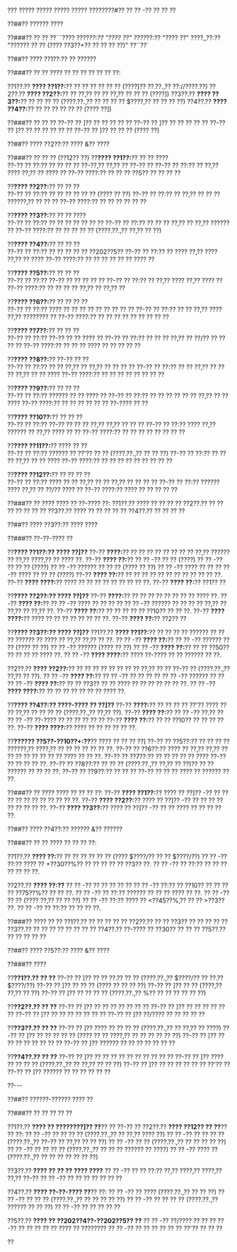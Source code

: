 ??? ????? ????? ????? ????? ????????#?? ?? ?? -?? ?? ?? ??

??##?? ?????? ????

??###?? ?? ??
??```????
????_??:?? "???? ??"
????_??:?? "???? ??"
????_??:?? "?????? ?? ?? (???? ??3??+?? ?? ?? ?? ??)"
??``??`

??##?? ???? ??1??:?? ?? ??????

??###?? ?? ??
???? ?? ?? ?? ?? ?? ?? ??:

??1??.?? **???? ??1??:**?? ?? ?? ?? ?? ?? ?? (????]?? ??.??.,?? ??://????.??)
??2??.?? **???? ??2??:**?? ?? ??,?? ?? ?? ??,?? ?? ?? ?? (????])
??3??.?? **???? ??3??:**?? ?? ?? ?? ?? (????.??.,?? ?? ?? ?? ?? $????,?? ?? ?? ?? ??)
??4??.?? **???? ??4??:**?? ?? ?? ?? ?? ?? ?? (???? ??])

??###?? ?? ?? ??
??-?? ?? ]?? ?? ?? ?? ?? ??
??-?? ?? ]?? ?? ?? ?? ?? ??
??-?? ?? ]?? ?? ?? ?? ?? ?? ??
??-?? ?? ]?? ?? ?? ?? (???? ??)

??##?? ???? ??2??:?? ???? &?? ????

??###?? ?? ?? ?? (??12?? ??)
??**???? ??1??:**?? ?? ?? ????  
??-?? ?? ??:?? ?? ?? ?? ?? ??-??,?? ??,?? ?? ??-?? ??
??-?? ?? ??:?? ?? ??,?? ???? ??,?? ?? ???? ??
??-?? ????:?? ?? ?? ?? ??5?? ?? ?? ?? ??

??**???? ??2??:**?? ?? ?? ??  
??-?? ?? ??:?? ?? ?? ?? ?? ?? ?? (???? ?? ??)
??-?? ?? ??:?? ?? ??,?? ?? ?? ?? ??????,?? ?? ?? ??
??-?? ????:?? ?? ?? ?? ?? ?? ??

??**???? ??3??:**?? ?? ?? ????  
??-?? ?? ??:?? ?? ?? ?? ?? ?? ?? ??
??-?? ?? ??:?? ?? ?? ?? ??,?? ?? ??,?? ?????? ??
??-?? ????:?? ?? ?? ?? ?? ?? (????.??.,?? ??,?? ?? ??)

??**???? ??4??:**?? ?? ?? ??  
??-?? ?? ??:?? ?? ?? ?? ?? ?? ??202??5??
??-?? ?? ??:?? ?? ???? ??,?? ???? ??,?? ?? ????
??-?? ????:?? ?? ?? ?? ?? ?? ?? ???? ??

??**???? ??5??:**?? ?? ?? ??  
??-?? ?? ??:?? ??-?? ?? ?? ?? ?? ??
??-?? ?? ??:?? ?? ??,?? ???? ??,?? ???? ??
??-?? ????:?? ?? ?? ?? ?? ??,?? ?? ??,?? ??

??**???? ??6??:**?? ?? ?? ?? ??  
??-?? ?? ??:?? ???? ?? ?? ?? ?? ?? ?? ?? ?? ??
??-?? ?? ??:?? ?? ?? ??,?? ???? ??,?? ???????? ??
??-?? ????:?? ?? ?? ?? ?? ?? ?? ?? ?? ??

??**???? ??7??:**?? ?? ?? ??  
??-?? ?? ??:?? ??-?? ?? ?? ???? ??
??-?? ?? ??:?? ?? ?? ?? ??,?? ?? ??/?? ?? ?? ?? ??
??-?? ????:?? ?? ?? ?? ???? ?? ?? ?? ?? ??

??**???? ??8??:**?? ??-?? ?? ??  
??-?? ?? ??:?? ?? ?? ??,?? ?? ??,?? ?? ?? ?? ??
??-?? ?? ??:?? ?? ?? ??,?? ?? ?? ?? ??,?? ?? ?? ????
??-?? ????:?? ?? ?? ?? ?? ?? ?? ?? ??

??**???? ??9??:**?? ?? ?? ??  
??-?? ?? ??:?? ?????? ?? ?? ???? ??
??-?? ?? ??:?? ?? ?? ?? ?? ?? ?? ??,?? ?? ?? ????
??-?? ????:?? ?? ?? ?? ?? ?? ?? ??-???? ?? ??

??**???? ??10??:**?? ?? ?? ??  
??-?? ?? ??:?? ??-?? ?? ?? ?? ??,?? ??,?? ?? ?? ??
??-?? ?? ??:?? ???? ??,?? ?????? ?? ??,?? ???? ?? ??
??-?? ????:?? ?? ?? ?? ?? ?? ?? ?? ??

??**???? ??11??:**?? ???? ?? ??  
??-?? ?? ??:?? ?????? ?? ??'?? ?? ?? (????.??.,?? ?? ?? ??)
??-?? ?? ??:?? ?? ?? ?? ??,?? ?? ?? ????
??-?? ????:?? ?? ?? ?? ?? ?? ?? ?? ?? ??

??**???? ??12??:**?? ?? ?? ?? ??  
??-?? ?? ??:?? ???? ?? ?? ??,?? ?? ?? ??,?? ?? ?? ?? ??
??-?? ?? ??:?? ?????? ???? ??,?? ?? ??/?? ???? ??
??-?? ????:?? ???? ?? ?? ?? ?? ??

??###?? ?? ????
???? ?? ??-???? ??:
??1??.?? ???? ?? ?? ?? ??
??2??.?? ?? ?? ?? ?? ?? ?? ??
??3??.?? ???? ?? ?? ?? ?? ??
??4??.?? ?? ?? ?? ??

??##?? ???? ??3??:?? ???? ????

??###?? ??-??-???? ??

??**???? ??1??:?? ???? ??]??**
??-?? **????:**?? ?? ?? ?? ?? ?? ?? ?? ?? ??,?? ?????? ?? ??,?? ????,?? ?? ???? ??.
??-?? **???? ??:**?? 
?? ?? -?? ?? ?? (????)
?? ?? -?? ?? ?? ?? (????)
?? ?? -?? ?????? ?? ?? ?? (???? ?? ??)
?? ?? -?? ???? ?? ??
?? ?? -?? ???? ?? ?? ?? (????)
??-?? **???? ??:**?? ?? ?? ?? ?? ?? ?? ?? ?? ?? ?? ?? ??.
??-?? **???? ????:**?? ???? ?? ?? ?? ?? ?? ?? ?? ?? ??.
??-?? **???? ??:**?? ??1?? ??

??**???? ??2??:?? ???? ??]??**
??-?? **????:**?? ?? ?? ?? ?? ?? ?? ?? ?? ???? ??.
??-?? **???? ??:**?? 
?? ?? -?? ???? ?? ?? ?? ??
?? ?? -?? ?????? ?? ?? ?? ?? ??,?? ?? ??,?? ?? ??,?? ??.
??-?? **???? ??:**?? ?? ?? ?? ?? ?? ??10?? ?? ?? ??.
??-?? **???? ????:**?? ???? ?? ?? ?? ?? ?? ?? ?? ??.
??-?? **???? ??:**?? ??2?? ??

??**???? ??3??:?? ???? ??]??**
??1??.?? **???? ??1??:**?? ?? ?? ?? ?? ?????? ?? ?? ?? ?????? ?? ???? ?? ??,?? ??,?? ?? ??.
??  ?? -?? **???? ??:**?? 
??    ?? -?? ?????? ?? ?? (???? ?? ??)
??    ?? -?? ?????? (???? ?? ??)
??  ?? -?? **???? ??:**?? ?? ?? ??50?? ?? ?? ?? ?? ???? ??.
??  ?? -?? **???? ????:**?? ???? ??-???? ?? ?? ?????? ?? ??.

??2??.?? **???? ??2??:**?? ?? ?? ?? ?? ?? ?? ?? ?? ??,?? ?? ?? ??-?? ?? (????.??.,?? ??,?? ?? ??).
??  ?? -?? **???? ??:**?? 
??    ?? -?? ?? ?? ?? ??
??    ?? -?? ?????? ?? ??
??  ?? -?? **???? ??:**?? ?? ?? ??3?? ?? ?? ???? ?? ?? ?? ?? ?? ?? ??.
??  ?? -?? **???? ????:**?? ?? ?? ?? ?? ?? ?? ?? ???? ??.

??**???? ??4??:?? ????-???? ?? ??]??**
??-?? **????:**?? ?? ?? ?? ?? ??'?? ???? ?? ?? ??,?? ?? ?? ?? ?? (????.??.,?? ??,?? ??).
??-?? **???? ??:**?? 
?? ?? -?? ??.?? ??
?? ?? -?? ??-???? ?? ?? ?? ?? ?? ??
??-?? **???? ??:**?? ?? ?? ??10?? ?? ?? ?? ?? ??.
??-?? **???? ????:**?? ???? ?? ?? ?? ?? ?? ??.

??**?????? ??5??-??10??+:??**?? ???? ?? ?? ?? ??]
??-?? ?? ??5??:?? ?? ?? ?? ?? ??????,?? ????,?? ?? ?? ?? ?? ?? ?? ??.
??-?? ?? ??6??:?? ???? ?? ??,?? ??,?? ?? ?? ?? ?? ?? ?? ?? ?? ???? ?? ?? ??.
??-?? ?? ??7??:?? ?? ?? ?? ?? ?? ???? ??-?? ?? ?? ?? ?? ??.
??-?? ?? ??8??:?? ?? ?? ?? (????.??.,?? ??,?? ?? ??)?? ?? ?? ?????? ?? ?? ?? ??.
??-?? ?? ??9??:?? ?? ?? ?? ??-?? ?? ?? ?? ???? ?? ?????? ?? ??.

??###?? ?? ????
???? ?? ?? ?? ??:
??-?? **???? ??1??:**?? ???? ?? ??]?? -?? ?? ?? ?? ?? ?? ?? ?? ?? ?? ?? ??.
??-?? **???? ??2??:**?? ???? ?? ??]?? -?? ?? ?? ?? ?? ?? ?? ?? ?? ??.
??-?? **???? ??3??:**?? ???? ?? ??]?? -?? ?? ?? ???? ?? ?? ?? ?? ??.

??##?? ???? ??4??:?? ?????? &?? ??????

??###?? ?? ??
???? ?? ?? ?? ??:

??1??.?? **???? ??:**?? ?? ?? ?? ?? ?? ?? (???? $????/?? ?? ?? $????/??)
??  ?? -?? ??:?? ???? ?? +??30??%?? ?? ?? ?? ?? ?? ??3?? ??.
??  ?? -?? ?? ??:?? ?? ?? ?? ?? ?? ?? ??.

??2??.?? **???? ??:??**
??  ?? -?? ?? ?? ?? ?? ??
??    ?? -?? ??:?? ?? ??10?? ?? ?? ?? ?? ??75??%?? ?? ?? ??.
??    ?? -?? ?? ??:?? ?????? ?? ?? ?? ???? ?? ??.
??  ?? -?? ?? ?? (???? ??,?? ?? ?? ??)
??    ?? -?? ??:?? ???? ?? <??45??%,?? ?? ?? >??3?? ??.
??    ?? -?? ?? ??:?? ?? ?? ?? ??.

??###?? ???? ?? ??
??1??.?? ?? ?? ?? ?? ??
??2??.?? ?? ?? ??3?? ?? ?? ?? ?? ??
??3??.?? ?? ?? ?? ?? ?? ?? ?? ??
??4??.?? ??-???? ?? ??30?? ?? ?? ??
??5??.?? ?? ?? ?? ?? ??

??##?? ???? ??5??:?? ???? &?? ????

??###?? ????

??**??1??.?? ?? ??**
??-?? ?? ]?? ?? ?? ??.?? ?? ?? (????.??.,?? $????/?? ?? ??.?? $????/??)
??-?? ?? ]?? ?? ?? ?? (???? ?? ?? ?? ??)
??-?? ?? ]?? ?? ?? (????,?? ??,?? ?? ??)
??-?? ?? ]?? ?? ?? ?? ?? (????.??.,?? %?? ?? ?? ?? ?? ?? ??)

??**??2??.?? ?? ??**
??-?? ?? ]?? ?? ?? ?? ?? ?? ?? ??
??-?? ?? ]?? ?? ?? ?? ?? ?? ??
??-?? ?? ]?? ?? ?? ?? ?? ?? ?? ??
??-?? ?? ]?? ??/???? ?? ?? ?? ?? ??

??**??3??.?? ?? ??**
??-?? ?? ]?? ???? ?? ?? ?? ?? (????.??.,?? ?? ??,?? ?? ????)
??-?? ?? ]?? ?? ?? ?? ?? ?? (???? ?? ?? ????,?? ?? ?? ?? ?? ?? ??)
??-?? ?? ]?? ?? ?? ?? ?? ?? ?? ?? ??
??-?? ?? ]?? ?????? ?? ?? ?? ?? ?? ?? ??

??**??4??.?? ?? ??**
??-?? ?? ]?? ?? ?? ?? ?? ?? ?? ?? ?? ?? ??
??-?? ?? ]?? ???? ?? ?? ?? ?? (????.??.,?? ?? ??,?? ?? ?? ??)
??-?? ?? ]?? ?? ?? ?? ?? ?? ?? ??'?? ??
??-?? ?? ]?? ?????? ?? ?? ?? ?? ?? ??

??---

??##?? ??????-?????? ???? ??

??###?? ?? ?? ?? ?? ??

??1??.?? **???? ?? ????????]?? ??**?? ?? ??-?? ??
??2??.?? **???? ??12?? ?? ??**?? ?? ??:
??  ?? -?? ?? ?? ?? ?? (????.??.,?? ?? ??,?? ???? ??)
??  ?? -?? ?? ?? ?? ?? (????.??.,?? ??-?? ?? ??,?? ?? ?? ??)
??  ?? -?? ?? ?? (????.??.,?? ?? ?? ?? ?? ??)
??  ?? -?? ?? ?? ?? ?? (????.??.,?? ?? ?? ?? ?????? ?? ????)
??  ?? -?? ???? ?? (????.??.,?? ?? ?? ?? ?? ?? ?? ??)

??3??.?? **???? ?? ?? ?? ???? ????**
??  ?? -?? ?? ?? ??:?? ??,?? ????,?? ????,?? ??,?? ??-??
??  ?? -?? ?? ?? ?? ?? ?? ?? ??

??4??.?? **???? ??-??-???? ??**?? ??:
??  ?? -?? ?? ???? (????.??.,?? ?? ?? ??)
??  ?? -?? ?? ?? ?? (????.??.,?? ?? ?? ?? ?? ??)
??  ?? -?? ?? ?? ?? ?? (????.??.,?? ?????? ?? ?? ??)
??  ?? -?? ?? ?? ?? ?? ??

??5??.?? **???? ?? ??202??4??-??202??5?? ??**
??  ?? -?? ??/???? ?? ??
??  ?? -?? ?? ?? ?? ?? ?? ???? ?? ????????
??  ?? -?? ?? ?? ?? ?? ?? ?? ??'?? ?? ?? ??

??